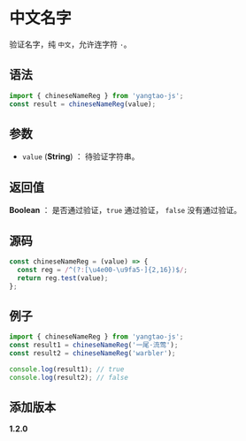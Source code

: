 # 中文名字

验证名字，纯 `中文`，允许连字符 `·`。

## 语法

```js
import { chineseNameReg } from 'yangtao-js';
const result = chineseNameReg(value);
```

## 参数

- `value` (**String**) ： 待验证字符串。

## 返回值

**Boolean** ： 是否通过验证，`true` 通过验证， `false` 没有通过验证。

## 源码

```js
const chineseNameReg = (value) => {
  const reg = /^(?:[\u4e00-\u9fa5·]{2,16})$/;
  return reg.test(value);
};
```

## 例子

```js
import { chineseNameReg } from 'yangtao-js';
const result1 = chineseNameReg('一尾·流莺');
const result2 = chineseNameReg('warbler');

console.log(result1); // true
console.log(result2); // false
```

## 添加版本

**1.2.0**
